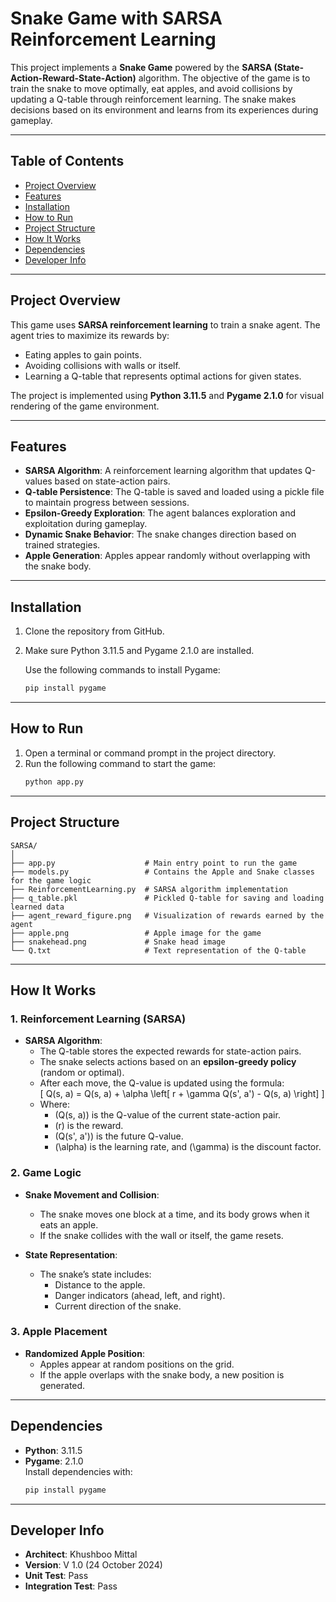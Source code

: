 # Snake Game with SARSA Reinforcement Learning

This project implements a **Snake Game** powered by the **SARSA (State-Action-Reward-State-Action)** algorithm. The objective of the game is to train the snake to move optimally, eat apples, and avoid collisions by updating a Q-table through reinforcement learning. The snake makes decisions based on its environment and learns from its experiences during gameplay.

---

## Table of Contents
- [Project Overview](#project-overview)  
- [Features](#features)  
- [Installation](#installation)  
- [How to Run](#how-to-run)  
- [Project Structure](#project-structure)  
- [How It Works](#how-it-works)  
- [Dependencies](#dependencies)  
- [Developer Info](#developer-info)  

---

## Project Overview
This game uses **SARSA reinforcement learning** to train a snake agent. The agent tries to maximize its rewards by:
- Eating apples to gain points.
- Avoiding collisions with walls or itself.
- Learning a Q-table that represents optimal actions for given states.

The project is implemented using **Python 3.11.5** and **Pygame 2.1.0** for visual rendering of the game environment.

---

## Features
- **SARSA Algorithm**: A reinforcement learning algorithm that updates Q-values based on state-action pairs.
- **Q-table Persistence**: The Q-table is saved and loaded using a pickle file to maintain progress between sessions.
- **Epsilon-Greedy Exploration**: The agent balances exploration and exploitation during gameplay.
- **Dynamic Snake Behavior**: The snake changes direction based on trained strategies.
- **Apple Generation**: Apples appear randomly without overlapping with the snake body.

---

## Installation
1. Clone the repository from GitHub.
2. Make sure Python 3.11.5 and Pygame 2.1.0 are installed.

   Use the following commands to install Pygame:
   ```bash
   pip install pygame
   ```

---

## How to Run
1. Open a terminal or command prompt in the project directory.
2. Run the following command to start the game:
   ```bash
   python app.py
   ```

---

## Project Structure
```
SARSA/
│
├── app.py                    # Main entry point to run the game
├── models.py                 # Contains the Apple and Snake classes for the game logic
├── ReinforcementLearning.py  # SARSA algorithm implementation
├── q_table.pkl               # Pickled Q-table for saving and loading learned data
├── agent_reward_figure.png   # Visualization of rewards earned by the agent
├── apple.png                 # Apple image for the game
├── snakehead.png             # Snake head image
└── Q.txt                     # Text representation of the Q-table
```

---

## How It Works

### 1. **Reinforcement Learning (SARSA)**
- **SARSA Algorithm**:  
   - The Q-table stores the expected rewards for state-action pairs.
   - The snake selects actions based on an **epsilon-greedy policy** (random or optimal).
   - After each move, the Q-value is updated using the formula:  
     \[
     Q(s, a) = Q(s, a) + \alpha \left[ r + \gamma Q(s', a') - Q(s, a) \right]
     \]  
   - Where:
     - \(Q(s, a)\) is the Q-value of the current state-action pair.
     - \(r\) is the reward.
     - \(Q(s', a')\) is the future Q-value.
     - \(\alpha\) is the learning rate, and \(\gamma\) is the discount factor.

### 2. **Game Logic**
- **Snake Movement and Collision**:  
   - The snake moves one block at a time, and its body grows when it eats an apple.
   - If the snake collides with the wall or itself, the game resets.

- **State Representation**:  
   - The snake’s state includes:
     - Distance to the apple.
     - Danger indicators (ahead, left, and right).
     - Current direction of the snake.

### 3. **Apple Placement**
- **Randomized Apple Position**:  
   - Apples appear at random positions on the grid.
   - If the apple overlaps with the snake body, a new position is generated.

---

## Dependencies
- **Python**: 3.11.5  
- **Pygame**: 2.1.0  
   Install dependencies with:
   ```bash
   pip install pygame
   ```

---

## Developer Info
- **Architect**: Khushboo Mittal  
- **Version**: V 1.0 (24 October 2024)  
- **Unit Test**: Pass  
- **Integration Test**: Pass  



